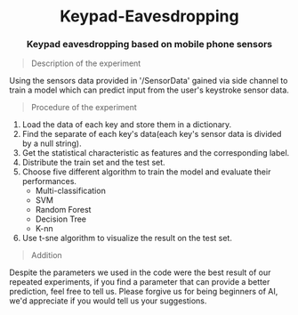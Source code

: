 # <center>Keypad-Eavesdropping
### <center>Keypad eavesdropping based on mobile phone sensors
> Description of the experiment
  
Using the sensors data provided in '/SensorData' gained via side channel to train a model which can predict input from the user's keystroke sensor data.
> Procedure of the experiment

1. Load the data of each key and store them in a dictionary.
2. Find the separate of each key's data(each key's sensor data is divided by a null string).
3. Get the statistical characteristic as features and the corresponding label.
4. Distribute the train set and the test set.
5. Choose five different algorithm to train the model and evaluate their performances.
    + Multi-classification
    + SVM
    + Random Forest
    + Decision Tree
    + K-nn
6. Use t-sne algorithm to visualize the result on the test set.
> Addition

Despite the parameters we used in the code were the best result of our repeated experiments, if you find a parameter that can provide a better prediction, feel free to tell us.
Please forgive us for being beginners of AI, we'd appreciate if you would tell us your suggestions.
